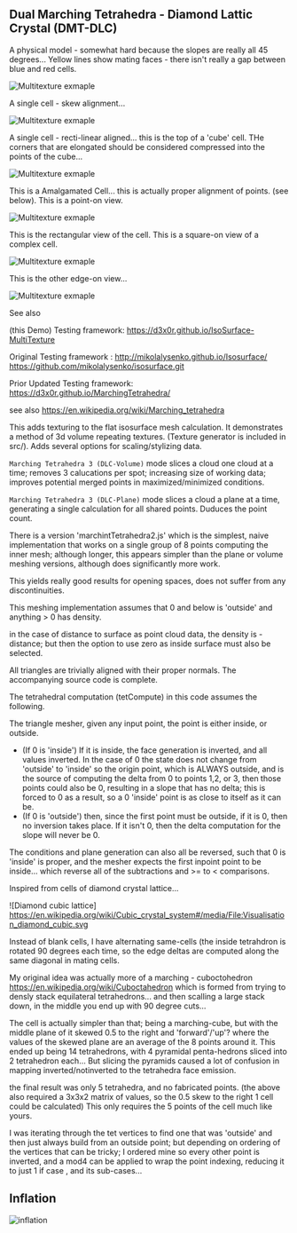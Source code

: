 ## Dual Marching Tetrahedra - Diamond Lattic Crystal  (DMT-DLC)


A physical model - somewhat hard because the slopes are really all 45 degrees...
Yellow lines show mating faces - there isn't really a gap between blue and red cells.

![Multitexture exmaple](sm20200506_094458.jpg )

A single cell - skew alignment...

![Multitexture exmaple](sm20200506_094548.jpg )


A single cell - recti-linear aligned... this is the top of a 'cube' cell.
THe corners that are elongated should be considered compressed into the points of the cube...

![Multitexture exmaple](sm20200506_094554.jpg )

This is a Amalgamated Cell... this is actually proper alignment of points. (see below).
This is a point-on view.


![Multitexture exmaple](sm20200506_094702.jpg )


This is the rectangular view of the cell.  This is a square-on view of a complex cell.

![Multitexture exmaple](sm20200506_094730.jpg )

This is the other edge-on view...

![Multitexture exmaple](sm20200506_094749.jpg )


See also

(this Demo) Testing framework: https://d3x0r.github.io/IsoSurface-MultiTexture

Original Testing framework : http://mikolalysenko.github.io/Isosurface/  https://github.com/mikolalysenko/isosurface.git


Prior Updated Testing framework: https://d3x0r.github.io/MarchingTetrahedra/


see also https://en.wikipedia.org/wiki/Marching_tetrahedra


This adds texturing to the flat isosurface mesh calculation.  It demonstrates a method of 3d volume repeating textures.  (Texture generator is included in src/).
Adds several options for scaling/stylizing data.

`Marching Tetrahedra 3 (DLC-Volume)` mode slices a cloud one cloud at a time; removes 3 calucations per spot; increasing size of working data; improves potential merged points in maximized/minimized conditions.

`Marching Tetrahedra 3 (DLC-Plane)` mode slices a cloud a plane at a time, generating a single calculation for all shared points.  Duduces the point count.

There is a version 'marchintTetrahedra2.js' which is the simplest, naive implementation that works on a single group of 8 points computing the inner mesh; although longer, this appears simpler than the plane or volume meshing versions, although does significantly more work.

This yields really good results for opening spaces, does not suffer from any discontinuities.

This meshing implementation assumes that 0 and below is 'outside' and anything > 0 has density.

in the case of distance to surface as point cloud data, the density is -distance; but then the option to use zero as inside surface must also be selected.

All triangles are trivially aligned with their proper normals.  The accompanying source code is complete.

The tetrahedral computation (tetCompute) in this code assumes the following.

The triangle mesher, given any input point, the point is either inside, or outside.  
  - (If 0 is 'inside') If it is inside, the face generation is inverted, and all values inverted.  In the case of 0 the state does not change from 'outside' to 'inside' so the origin point, which is ALWAYS outside, and is the source of computing the delta from 0 to points 1,2, or 3, then those points could also be 0, resulting in a slope that has no delta; this is forced to 0 as a result, so a 0 'inside' point is as close to itself as it can be.
  - (If 0 is 'outside') then, since the first point must be outside, if it is 0, then no inversion takes place.  If it isn't 0, then the delta computation for the slope will never be 0.

The conditions and plane generation can also all be reversed, such that 0 is 'inside' is proper, and the mesher expects the first inpoint point to be inside... which reverse all of the subtractions and >= to < comparisons.

Inspired from cells of diamond crystal lattice...

![Diamond cubic lattice] https://en.wikipedia.org/wiki/Cubic_crystal_system#/media/File:Visualisation_diamond_cubic.svg

Instead of blank cells, I have alternating same-cells (the inside
tetrahdron is rotated 90 degrees each time, so the edge deltas are computed
along the same diagonal in mating cells.

My original idea was actually more of a marching - cuboctohedron
https://en.wikipedia.org/wiki/Cuboctahedron
which is formed from trying to densly stack equilateral tetrahedrons... and
then scalling a large stack down, in the middle you end up with 90 degree
cuts...

The cell is actually simpler than that; being a marching-cube, but with the
middle plane of it skewed  0.5 to the right and 'forward'/'up'?  where the
values of the skewed plane are an average of the 8 points around it.  This
ended up being 14 tetrahedrons, with 4 pyramidal penta-hedrons sliced into
2 tetrahedron each... But slicing the pyramids caused a lot of confusion in
mapping inverted/notinverted to the tetrahedra face emission.

the final result was only 5 tetrahedra, and no fabricated points.  (the
above also required a 3x3x2 matrix of values, so the 0.5 skew to the right
1 cell could be calculated)  This only requires the 5 points of the cell
much like yours.

I was iterating through the tet vertices to find one that was 'outside' and
then just always build from an outside point; but depending on ordering of
the vertices that can be tricky; I ordered mine so every other point is
inverted, and a mod4 can be applied to wrap the point indexing, reducing it
to just 1 if case , and its sub-cases...

## Inflation

![inflation](src/images/MarchingTet-Scaling.png )


